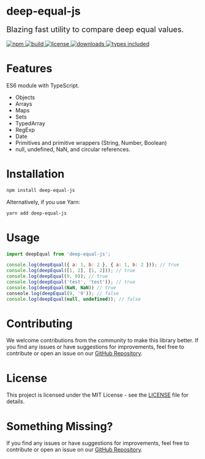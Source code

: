 # deep-equal-js

<div style="font-size: 20px">
Blazing fast utility to compare deep equal values.
</div>

 <br />

<div>
  <a href="https://www.npmjs.com/package/deep-equal-js">
    <img alt="npm" src="https://img.shields.io/npm/v/deep-equal-js.svg" />
  </a>
  <a href="https://github.com/mallikcheripally/deep-equal-js/actions">
    <img alt="build" src="https://img.shields.io/github/actions/workflow/status/mallikcheripally/deep-equal-js/ci.yml" />
  </a>
  <a href="https://github.com/mallikcheripally/deep-equal-js/blob/main/LICENSE">
    <img alt="license" src="https://img.shields.io/npm/l/deep-equal-js.svg" />
  </a>
  <a href="https://www.npmjs.com/package/deep-equal-js">
    <img alt="downloads" src="https://img.shields.io/npm/dm/deep-equal-js.svg" />
  </a>
  <a href="https://codecov.io/gh/mallikcheripally/deep-equal-js">
    <img alt="types included" src="https://codecov.io/gh/mallikcheripally/deep-equal-js/branch/main/graph/badge.svg" />
  </a>
</div>

# Features

ES6 module with TypeScript.
- Objects
- Arrays
- Maps
- Sets
- TypedArray
- RegExp
- Date
- Primitives and primitive wrappers (String, Number, Boolean)
- null, undefined, NaN, and circular references.

# Installation

```bash
npm install deep-equal-js
```

Alternatively, if you use Yarn:

```bash
yarn add deep-equal-js
```

# Usage
```javascript
import deepEqual from 'deep-equal-js';

console.log(deepEqual({ a: 1, b: 2 }, { a: 1, b: 2 })); // true
console.log(deepEqual([1, 2], [1, 2])); // true
console.log(deepEqual(9, 9)); // true
console.log(deepEqual('test', 'test')); // true
console.log(deepEqual(NaN, NaN)) // true
conseole.log(deepEqual(9, '9')); // false
console.log(deepEqual(null, undefined)); // false
```

# Contributing

We welcome contributions from the community to make this library better. If you find any issues or have suggestions for improvements, feel free to contribute or open an issue on our [GitHub Repository](https://github.com/mallikcheripally/deep-equal-js).

# License

This project is licensed under the MIT License - see the [LICENSE](./LICENSE) file for details.

# Something Missing?

If you find any issues or have suggestions for improvements, feel free to contribute or open an issue on our [GitHub Repository](https://github.com/mallikcheripally/deep-equal-js).
